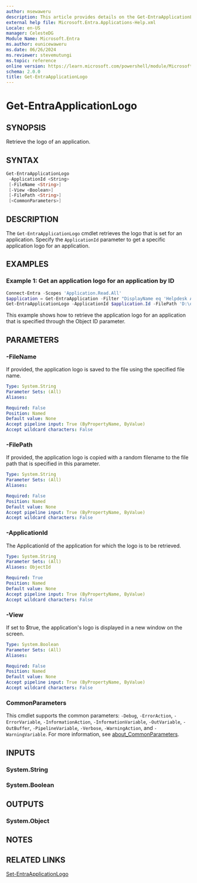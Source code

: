 ```yaml
---
author: msewaweru
description: This article provides details on the Get-EntraApplicationLogo command.
external help file: Microsoft.Entra.Applications-Help.xml
Locale: en-US
manager: CelesteDG
Module Name: Microsoft.Entra
ms.author: eunicewaweru
ms.date: 06/26/2024
ms.reviewer: stevemutungi
ms.topic: reference
online version: https://learn.microsoft.com/powershell/module/Microsoft.Entra/Get-EntraApplicationLogo
schema: 2.0.0
title: Get-EntraApplicationLogo
---
```


# Get-EntraApplicationLogo

## SYNOPSIS

Retrieve the logo of an application.

## SYNTAX

```powershell
Get-EntraApplicationLogo
 -ApplicationId <String>
 [-FileName <String>]
 [-View <Boolean>]
 [-FilePath <String>]
 [<CommonParameters>]
```

## DESCRIPTION

The `Get-EntraApplicationLogo` cmdlet retrieves the logo that is set for an application. Specify the `ApplicationId` parameter to get a specific application logo for an application.

## EXAMPLES

### Example 1: Get an application logo for an application by ID

```powershell
Connect-Entra -Scopes 'Application.Read.All'
$application = Get-EntraApplication -Filter "DisplayName eq 'Helpdesk Application'"
Get-EntraApplicationLogo -ApplicationId $application.Id -FilePath 'D:\outfile1.jpg'
```

This example shows how to retrieve the application logo for an application that is specified through the Object ID parameter.

## PARAMETERS

### -FileName

If provided, the application logo is saved to the file using the specified file name.

```yaml
Type: System.String
Parameter Sets: (All)
Aliases:

Required: False
Position: Named
Default value: None
Accept pipeline input: True (ByPropertyName, ByValue)
Accept wildcard characters: False
```

### -FilePath

If provided, the application logo is copied with a random filename to the file path that is specified in this parameter.

```yaml
Type: System.String
Parameter Sets: (All)
Aliases:

Required: False
Position: Named
Default value: None
Accept pipeline input: True (ByPropertyName, ByValue)
Accept wildcard characters: False
```

### -ApplicationId

The ApplicationId of the application for which the logo is to be retrieved.

```yaml
Type: System.String
Parameter Sets: (All)
Aliases: ObjectId

Required: True
Position: Named
Default value: None
Accept pipeline input: True (ByPropertyName, ByValue)
Accept wildcard characters: False
```

### -View

If set to $true, the application's logo is displayed in a new window on the screen.

```yaml
Type: System.Boolean
Parameter Sets: (All)
Aliases:

Required: False
Position: Named
Default value: None
Accept pipeline input: True (ByPropertyName, ByValue)
Accept wildcard characters: False
```

### CommonParameters

This cmdlet supports the common parameters: `-Debug`, `-ErrorAction`, `-ErrorVariable`, `-InformationAction`, `-InformationVariable`, `-OutVariable`, `-OutBuffer`, `-PipelineVariable`, `-Verbose`, `-WarningAction`, and `-WarningVariable`. For more information, see [about_CommonParameters](https://go.microsoft.com/fwlink/?LinkID=113216).

## INPUTS

### System.String

### System.Boolean

## OUTPUTS

### System.Object

## NOTES

## RELATED LINKS

[Set-EntraApplicationLogo](Set-EntraApplicationLogo.md)
